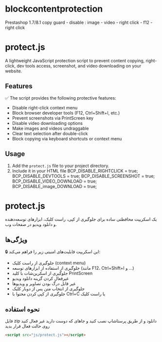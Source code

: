 # blockcontentprotection
Prestashop 1.7/8.1 copy guard - disable : image - video - right click - f12 - right click

# protect.js

A lightweight JavaScript protection script to prevent content copying, right-click, dev tools access, screenshot, and video downloading on your website.

## Features

✅ The script provides the following protective features:

- Disable right-click context menu  
- Block browser developer tools (F12, Ctrl+Shift+I, etc.)  
- Prevent screenshots via PrintScreen key  
- Disable video downloading options  
- Make images and videos undraggable  
- Clear text selection after double-click  
- Block copying via keyboard shortcuts or context menu

## Usage

1. Add the `protect.js` file to your project directory.
2. Include it in your HTML file
 BCP_DISABLE_RIGHTCLICK = true;
 BCP_DISABLE_DEVTOOLS = true;
 BCP_DISABLE_SCREENSHOT = true;
 BCP_DISABLE_VIDEO_DOWNLOAD = true;
 BCP_DISABLE_image_DOWNLOAD = true;



# protect.js

یک اسکریپت محافظتی ساده برای جلوگیری از کپی، راست کلیک، ابزارهای توسعه‌دهنده و دانلود ویدیو در صفحات وب.

## ویژگی‌ها

🔒 این اسکریپت قابلیت‌های امنیتی زیر را فراهم می‌کند:

- جلوگیری از راست کلیک (context menu)
- جلوگیری از استفاده از ابزارهای توسعه (مانند F12، Ctrl+Shift+I و ...)
- جلوگیری از اسکرین‌شات با کلید PrintScreen
- غیرفعال کردن گزینه دانلود ویدیو
- غیر قابل درگ بودن تصاویر و ویدیوها
- جلوگیری از انتخاب متن پس از دوبار کلیک
- جلوگیری از کپی کردن محتوا با Ctrl+C یا راست کلیک

## نحوه استفاده

فایل zip  دانلود و از طریق پرستاشاپ نصب کنید و جاهای که دوست دارید غیر فعال کنید روی حالت فعال قرار بدید


```html
<script src="js/protect.js"></script>
